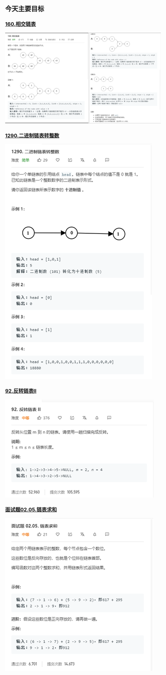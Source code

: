 ## 今天主要目标

### [160.相交链表](https://leetcode-cn.com/problems/intersection-of-two-linked-lists/)
![intersection-of-two-linked-lists](./today/images/intersection-of-two-linked-lists.png)

### [1290.二进制链表转整数](https://leetcode-cn.com/problems/convert-binary-number-in-a-linked-list-to-integer/)
![convert-binary-number-in-a-linked-list-to-integer](./today/images/convert-binary-number-in-a-linked-list-to-integer.png)

### [92.反转链表II](https://leetcode-cn.com/problems/reverse-linked-list-ii/)
![reverse-linked-list-ii](./today/images/reverse-linked-list-ii.png)

### [面试题02.05.链表求和](https://leetcode-cn.com/problems/sum-lists-lcci/)
![sum-lists-lcci](./today/images/sum-lists-lcci.png)
